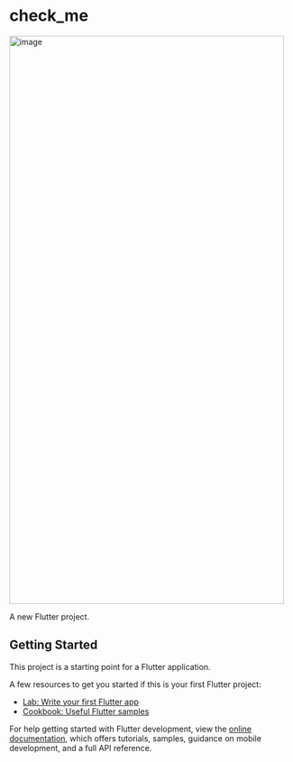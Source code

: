 # check_me

<img width="487" height="1008" alt="image" src="https://github.com/user-attachments/assets/88c2f165-55e6-4811-bb25-e2716c0f9d9e" />




A new Flutter project.

## Getting Started

This project is a starting point for a Flutter application.

A few resources to get you started if this is your first Flutter project:

- [Lab: Write your first Flutter app](https://docs.flutter.dev/get-started/codelab)
- [Cookbook: Useful Flutter samples](https://docs.flutter.dev/cookbook)

For help getting started with Flutter development, view the
[online documentation](https://docs.flutter.dev/), which offers tutorials,
samples, guidance on mobile development, and a full API reference.
